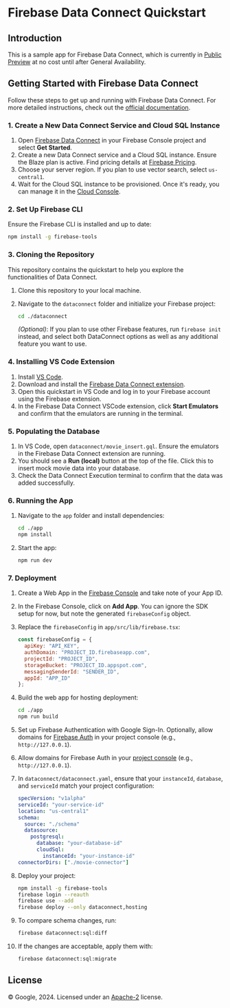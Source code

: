 # Firebase Data Connect Quickstart

## Introduction

This is a sample app for Firebase Data Connect, which is currently in [Public Preview](https://firebase.blog/posts/2024/10/data-connect-public-preview) at no cost until after General Availability.

## Getting Started with Firebase Data Connect

Follow these steps to get up and running with Firebase Data Connect. For more detailed instructions, check out the [official documentation](https://firebase.google.com/docs/data-connect/quickstart).

### 1. Create a New Data Connect Service and Cloud SQL Instance

1. Open [Firebase Data Connect](https://console.firebase.google.com/u/0/project/_/dataconnect) in your Firebase Console project and select **Get Started**.
2. Create a new Data Connect service and a Cloud SQL instance. Ensure the Blaze plan is active. Find pricing details at [Firebase Pricing](https://firebase.google.com/pricing).
3. Choose your server region. If you plan to use vector search, select `us-central1`.
4. Wait for the Cloud SQL instance to be provisioned. Once it's ready, you can manage it in the [Cloud Console](https://console.cloud.google.com/sql).

### 2. Set Up Firebase CLI

Ensure the Firebase CLI is installed and up to date:

```bash
npm install -g firebase-tools
```

### 3. Cloning the Repository

This repository contains the quickstart to help you explore the functionalities of Data Connect.

1. Clone this repository to your local machine.
2. Navigate to the `dataconnect` folder and initialize your Firebase project:

    ```bash
    cd ./dataconnect
    ```

   *(Optional)*: If you plan to use other Firebase features, run `firebase init` instead, and select both DataConnect options as well as any additional feature you want to use.

### 4. Installing VS Code Extension

1. Install [VS Code](https://code.visualstudio.com/).
2. Download and install the [Firebase Data Connect extension](https://marketplace.visualstudio.com/items?itemName=GoogleCloudTools.firebase-dataconnect-vscode).
3. Open this quickstart in VS Code and log in to your Firebase account using the Firebase extension.
4. In the Firebase Data Connect VSCode extension, click **Start Emulators** and confirm that the emulators are running in the terminal.

### 5. Populating the Database

1. In VS Code, open `dataconnect/movie_insert.gql`. Ensure the emulators in the Firebase Data Connect extension are running.
2. You should see a **Run (local)** button at the top of the file. Click this to insert mock movie data into your database.
3. Check the Data Connect Execution terminal to confirm that the data was added successfully.

### 6. Running the App

1. Navigate to the `app` folder and install dependencies:

    ```bash
    cd ./app
    npm install
    ```

2. Start the app:

    ```bash
    npm run dev
    ```

### 7. Deployment

1. Create a Web App in the [Firebase Console](https://console.firebase.google.com) and take note of your App ID.
2. In the Firebase Console, click on **Add App**. You can ignore the SDK setup for now, but note the generated `firebaseConfig` object.
3. Replace the `firebaseConfig` in `app/src/lib/firebase.tsx`:

    ```javascript
    const firebaseConfig = {
      apiKey: "API_KEY",
      authDomain: "PROJECT_ID.firebaseapp.com",
      projectId: "PROJECT_ID",
      storageBucket: "PROJECT_ID.appspot.com",
      messagingSenderId: "SENDER_ID",
      appId: "APP_ID"
    };
    ```

4. Build the web app for hosting deployment:

    ```bash
    cd ./app
    npm run build
    ```

5. Set up Firebase Authentication with Google Sign-In. Optionally, allow domains for [Firebase Auth](https://firebase.google.com/docs/auth/web/hosting) in your project console (e.g., `http://127.0.0.1`).
6. Allow domains for Firebase Auth in your [project console](https://console.firebase.google.com/project/_/authentication/settings) (e.g., `http://127.0.0.1`).
7. In `dataconnect/dataconnect.yaml`, ensure that your `instanceId`, `database`, and `serviceId` match your project configuration:

    ```yaml
    specVersion: "v1alpha"
    serviceId: "your-service-id"
    location: "us-central1"
    schema:
      source: "./schema"
      datasource:
        postgresql:
          database: "your-database-id"
          cloudSql:
            instanceId: "your-instance-id"
    connectorDirs: ["./movie-connector"]
    ```

8. Deploy your project:

    ```bash
    npm install -g firebase-tools
    firebase login --reauth
    firebase use --add
    firebase deploy --only dataconnect,hosting
    ```

9. To compare schema changes, run:

    ```bash
    firebase dataconnect:sql:diff
    ```

10. If the changes are acceptable, apply them with:

    ```bash
    firebase dataconnect:sql:migrate
    ```

## License

© Google, 2024. Licensed under an [Apache-2](../../LICENSE) license.
